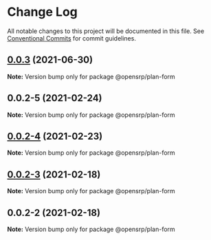 # Change Log

All notable changes to this project will be documented in this file.
See [Conventional Commits](https://conventionalcommits.org) for commit guidelines.

## [0.0.3](https://github.com/opensrp/web/compare/@opensrp/plan-form@0.0.2...@opensrp/plan-form@0.0.3) (2021-06-30)

**Note:** Version bump only for package @opensrp/plan-form

## 0.0.2-5 (2021-02-24)

**Note:** Version bump only for package @opensrp/plan-form

## [0.0.2-4](https://github.com/opensrp/web/compare/@opensrp/plan-form@0.0.2-3...@opensrp/plan-form@0.0.2-4) (2021-02-23)

**Note:** Version bump only for package @opensrp/plan-form

## [0.0.2-3](https://github.com/opensrp/web/compare/@opensrp/plan-form@0.0.2-2...@opensrp/plan-form@0.0.2-3) (2021-02-18)

**Note:** Version bump only for package @opensrp/plan-form

## 0.0.2-2 (2021-02-18)

**Note:** Version bump only for package @opensrp/plan-form
